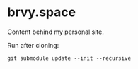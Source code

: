brvy.space
===

Content behind my personal site.

Run after cloning:

```
git submodule update --init --recursive
```
